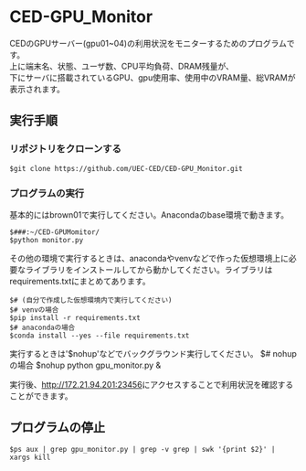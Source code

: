 # CED-GPU_Monitor
CEDのGPUサーバー(gpu01~04)の利用状況をモニターするためのプログラムです。  
上に端末名、状態、ユーザ数、CPU平均負荷、DRAM残量が、  
下にサーバに搭載されているGPU、gpu使用率、使用中のVRAM量、総VRAMが表示されます。  



## 実行手順
### リポジトリをクローンする
    $git clone https://github.com/UEC-CED/CED-GPU_Monitor.git
### プログラムの実行
基本的にはbrown01で実行してください。Anacondaのbase環境で動きます。

    $###:~/CED-GPUMomitor/
    $python monitor.py

その他の環境で実行するときは、anacondaやvenvなどで作った仮想環境上に必要なライブラリをインストールしてから動かしてください。ライブラリはrequirements.txtにまとめてあります。

    $# (自分で作成した仮想環境内で実行してください)
    $# venvの場合
    $pip install -r requirements.txt
    $# anacondaの場合
    $conda install --yes --file requirements.txt



実行するときは'$nohup'などでバックグラウンド実行してください。
    $# nohupの場合
    $nohup python gpu_monitor.py &

実行後、<http://172.21.94.201:23456>にアクセスすることで利用状況を確認することができます。
## プログラムの停止
    $ps aux | grep gpu_monitor.py | grep -v grep | swk '{print $2}' | xargs kill 

